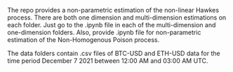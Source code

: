 The repo provides a non-parametric estimation of the non-linear Hawkes process. There are both one dimension and multi-dimension estimations on each folder. Just go to the .ipynb file in each of the multi-dimension and one-dimension folders. Also, provide .ipynb file for non-parametric estimation of the Non-Homogenous Poison process.

The data folders contain .csv files of BTC-USD and ETH-USD data for  the time period December 7 2021 between 12:00 AM and 03:00 AM UTC.
